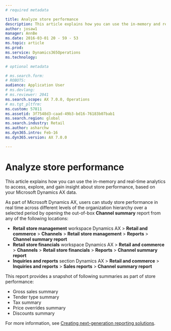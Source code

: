 ```yaml
---
# required metadata

title: Analyze store performance
description: This article explains how you can use the in-memory and real-time analytics to access, explore, and gain insight about store performance, based on your Microsoft Dynamics AX data. 
author: josaw1
manager: AnnBe
ms.date: 2016-03-01 20 - 59 - 53
ms.topic: article
ms.prod: 
ms.service: Dynamics365Operations
ms.technology: 

# optional metadata

# ms.search.form: 
# ROBOTS: 
audience: Application User
# ms.devlang: 
# ms.reviewer: 2041
ms.search.scope: AX 7.0.0, Operations
# ms.tgt_pltfrm: 
ms.custom: 57811
ms.assetid: 3f7548d3-caad-49b3-bd16-76183b07bab1
ms.search.region: global
ms.search.industry: Retail
ms.author: asharchw
ms.dyn365.intro: Feb-16
ms.dyn365.version: AX 7.0.0

---
```


# Analyze store performance

This article explains how you can use the in-memory and real-time analytics to access, explore, and gain insight about store performance, based on your Microsoft Dynamics AX data. 

As part of Microsoft Dynamics AX, users can study store performance in real time across different levels of the organization hierarchy over a selected period by opening the out-of-box **Channel summary** report from any of the following locations:

-   **Retail store management** workspace Dynamics AX &gt; **Retail and commerce** &gt; **Channels** &gt; **Retail store management** &gt; **Reports** &gt; **Channel summary report**
-   **Retail store financials** workspace Dynamics AX &gt; **Retail and commerce** &gt; **Channels** &gt; **Retail store financials** &gt; **Reports** &gt; **Channel summary report**
-   **Inquiries and reports** section Dynamics AX &gt; **Retail and commerce** &gt; **Inquiries and reports** &gt; **Sales reports** &gt; **Channel summary report**

This report provides a snapshot of following summaries as part of store performance:

-   Gross sales summary
-   Tender type summary
-   Tax summary
-   Price overrides summary
-   Discounts summary

For more information, see [Creating next-generation reporting solutions](create-nextgen-reporting-solutions.md).

